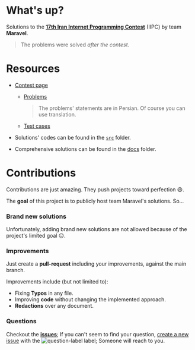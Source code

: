 # What's up?

Solutions to the [**17th Iran Internet Programming Contest**](https://icpc.ir/2019/internet-contest) (IIPC) by team **Maravel**.

> The problems were solved *after the contest*.

# Resources

- [Contest page](https://icpc.ir/2019/internet-contest)

	- [Problems](https://icpc.ir/2019/iipc/P98.pdf)

		> The problems' statements are in Persian. Of course you can use translation.

	- [Test cases](https://icpc.ir/2019/iipc/TD98.zip)

- Solutions' codes can be found in the [`src`](src) folder.

- Comprehensive solutions can be found in the [docs](docs) folder.


# Contributions

Contributions are just amazing. They push projects toward perfection :smiley:.

The **goal** of this project is to publicly host team Maravel's solutions. So...

### Brand new solutions

Unfortunately, adding brand new solutions are not allowed because of the project's limited goal :pensive:.

### Improvements

Just create a **pull-request** including your improvements, against the main branch.

Improvements include (but not limited to):

- Fixing **Typos** in any file.
- Improving **code** without changing the implemented approach.
- **Redactions** over any document.

### Questions

Checkout the [**issues**](https://github.com/bcpc-pgu/iipc-17/issues); If you can't seem to find your question, [create a new issue](https://github.com/bcpc-pgu/iipc-17/issues/new/choose) with the ![question-label](https://img.shields.io/github/labels/bcpc-pgu/iipc-17/question?style=flat-square) label; Someone will reach to you.
